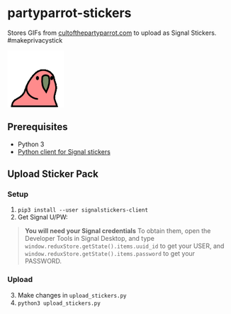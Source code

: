 # partyparrot-stickers
Stores GIFs from [cultofthepartyparrot.com](https://cultofthepartyparrot.com) to upload as Signal Stickers. #makeprivacystick

![parrot_gif](apng/60fpsparrot.png)

## Prerequisites
* Python 3
* [Python client for Signal stickers](https://github.com/signalstickers/signalstickers-client)

## Upload Sticker Pack
### Setup
1. `pip3 install --user signalstickers-client`
2. Get Signal U/PW:
> **You will need your Signal credentials** To obtain them, open the Developer
> Tools in Signal Desktop, and type `window.reduxStore.getState().items.uuid_id`
> to get your USER, and `window.reduxStore.getState().items.password` to get
> your PASSWORD.

### Upload
3. Make changes in `upload_stickers.py`
4. `python3 upload_stickers.py`
